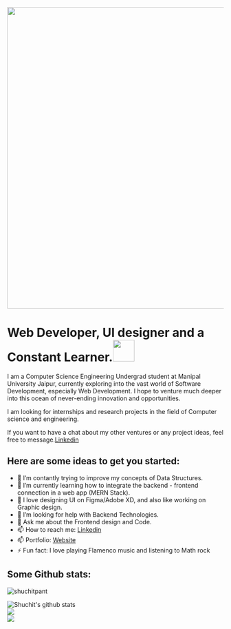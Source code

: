 <img src="https://media.giphy.com/media/836HiJc7pgzy8iNXCn/giphy.gif" width="700">

# Web Developer, UI designer and a Constant Learner.<img src="https://media.giphy.com/media/h741oEMnAUIILdX0kU/giphy.gif" width="50">

I am a Computer Science Engineering Undergrad student at Manipal University Jaipur, currently exploring into the vast world of Software Development, especially Web Development. I hope to venture much deeper into this ocean of never-ending innovation and opportunities.

I am looking for internships and research projects in the field of Computer science and engineering.

If you want to have a chat about my other ventures or any project ideas, feel free to message.[Linkedin](https://www.linkedin.com/in/shuchit-pant-948a0b190/)

## Here are some ideas to get you started:

- 🔭 I’m contantly trying to improve my concepts of Data Structures.
- 🌱 I’m currently learning how to integrate the backend - frontend connection in a web app (MERN Stack).
- 👯 I love designing UI on Figma/Adobe XD, and also like working on Graphic design.
- 🤔 I’m looking for help with Backend Technologies.
- 💬 Ask me about the Frontend design and Code.
- 📫 How to reach me: [Linkedin](https://www.linkedin.com/in/shuchit-pant-948a0b190/)
- 📫 Portfolio: [Website](https://shuchitpant.github.io/PersonalPortfolio/)
- ⚡ Fun fact: I love playing Flamenco music and listening to Math rock

## Some Github stats:

<p align="left"> <img src="https://komarev.com/ghpvc/?username=shuchitpant&label=Profile Views&color=blue&style=plastic" alt="shuchitpant" /> </p>
 
 <img align="center" src="https://github-readme-stats.vercel.app/api?username=shuchitpant&show_icons=true&theme=tokyonight&line_height=27" alt="Shuchit's github stats" />
 <br>

<img align="center" src="https://github-readme-streak-stats.herokuapp.com/?user=shuchitpant&theme=tokyonight&line_height=35" />

<br>

<img align="center" src="https://github-readme-stats.vercel.app/api/top-langs/?username=shuchitpant&layout=compact&theme=tokyonight&count_private=true" />
